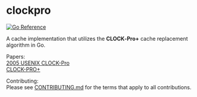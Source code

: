 # clockpro

[![Go Reference](https://pkg.go.dev/badge/github.com/djdv/clockpro.svg)](https://pkg.go.dev/github.com/djdv/clockpro)

A cache implementation that utilizes the **CLOCK‑Pro+** cache replacement algorithm in Go.

Papers:  
[2005 USENIX CLOCK-Pro](https://www.usenix.org/conference/2005-usenix-annual-technical-conference/clock-pro-effective-improvement-clock-replacement)  
[CLOCK-PRO+](https://dl.acm.org/doi/10.1145/3319647.3325838)


Contributing:  
Please see [CONTRIBUTING.md](CONTRIBUTING.md) for the terms that apply to all contributions.
